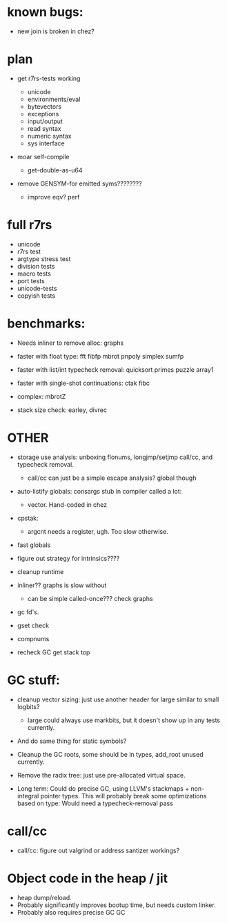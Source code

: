 
# known bugs:
  * new join is broken in chez?

# plan
  * get r7rs-tests working
    * unicode
	* environments/eval
	* bytevectors
	* exceptions
	* input/output
	* read syntax
	* numeric syntax
	* sys interface
  * moar self-compile
     * get-double-as-u64

* remove GENSYM-for emitted syms????????
  * improve eqv? perf
	 
# full r7rs
  * unicode
  * r7rs test
  * argtype stress test
  * division tests
  * macro tests
  * port tests
  * unicode-tests
  * copyish tests
  
# benchmarks:
  * Needs inliner to remove alloc: graphs
  * faster with float type: fft fibfp mbrot pnpoly simplex sumfp
  * faster with list/int typecheck removal: quicksort primes puzzle array1
  * faster with single-shot continuations: ctak fibc
  
  * complex: mbrotZ
  
  * stack size check: earley, divrec

# OTHER

* storage use analysis: unboxing flonums, longjmp/setjmp call/cc, and typecheck removal.
   * call/cc can just be a simple escape analysis? global though

* auto-listify globals: consargs stub in compiler called a lot: 
  * vector. Hand-coded in chez
  
* cpstak:
  * argcnt needs a register, ugh.  Too slow otherwise.

* fast globals

* figure out strategy for intrinsics????
* cleanup runtime
* inliner?? graphs is slow without
  * can be simple called-once??? check graphs

* gc fd's.
* gset check
* compnums

* recheck GC get stack top

# GC stuff:
* cleanup vector sizing: just use another header for large similar to small logbits?
  * large could always use markbits, but it doesn't show up in any tests currently.
* And do same thing for static symbols?
* Cleanup the GC roots, some should be in types, add_root unused currently.
* Remove the radix tree: just use pre-allocated virtual space.

* Long term: Could do precise GC, using LLVM's stackmaps + non-integral pointer types. 
     This will probably break some optimizations based on type: Would need
	 a typecheck-removal pass

# call/cc
  * call/cc: figure out valgrind or address santizer workings?

# Object code in the heap / jit
 * heap dump/reload.
 * Probably significantly improves bootup time, but needs custom linker.
 * Probably also requires precise GC GC
